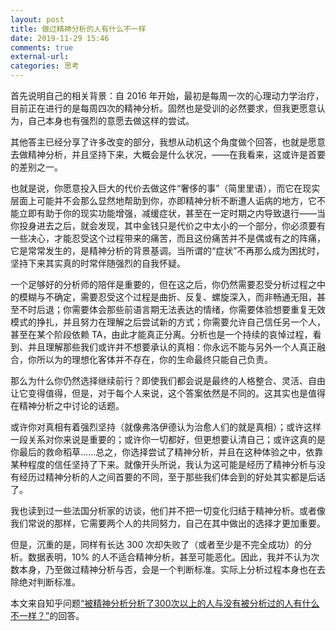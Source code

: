 ```yaml
---
layout: post
title: 做过精神分析的人有什么不一样
date: 2019-11-29 15:46
comments: true
external-url:
categories: 思考
---
```


首先说明自己的相关背景：自 2016 年开始，最初是每周一次的心理动力学治疗，目前正在进行的是每周四次的精神分析。固然也是受训的必然要求，但我更愿意认为，自己本身也有强烈的意愿去做这样的尝试。

其他答主已经分享了许多改变的部分，我想从动机这个角度做个回答，也就是愿意去做精神分析，并且坚持下来，大概会是什么状况，——在我看来，这或许是首要的差别之一。

也就是说，你愿意投入巨大的代价去做这件“奢侈的事”（简里里语），而它在现实层面上可能并不会那么显然地帮助到你，亦即精神分析不断遭人诟病的地方，它不能立即有助于你的现实功能增强，减缓症状，甚至在一定时期之内导致退行——当你投身进去之后，就会发现，其中金钱只是代价之中太小的一个部分，你必须要有一些决心，才能忍受这个过程带来的痛苦，而且这份痛苦并不是偶或有之的阵痛，它是常常发生的，是精神分析的背景基调。当所谓的“症状”不再那么成为困扰时，坚持下来其实真的时常伴随强烈的自我怀疑。

一个足够好的分析师的陪伴是重要的，但在这之后，你仍然需要忍受分析过程之中的模糊与不确定，需要忍受这个过程是曲折、反复、螺旋深入，而非畅通无阻，甚至不时后退；你需要体会那些前语言期无法表达的情绪，你需要体验想要重复无效模式的挣扎，并且努力在理解之后尝试新的方式；你需要允许自己信任另一个人，甚至在某个阶段依赖 TA，由此才能真正分离。分析也是一个持续的哀悼过程，看到、并且理解那些我们或许并不想要承认的真相：你永远不能与另外一个人真正融合，你所以为的理想化客体并不存在，你的生命最终只能自己负责。

那么为什么你仍然选择继续前行？即使我们都会说是最终的人格整合、灵活、自由让它变得值得，但是，对于每个人来说，这个答案依然是不同的。这其实也是值得在精神分析之中讨论的话题。

或许你对真相有着强烈坚持（就像弗洛伊德认为治愈人们的就是真相）；或许这样一段关系对你来说是重要的；或许你一切都好，但更想要认清自己；或许这真的是你最后的救命稻草……总之，你选择尝试了精神分析，并且在这种体验之中，依靠某种程度的信任坚持了下来。就像开头所说，我认为这可能是经历了精神分析与没有经历过精神分析的人之间首要的不同，至于那些我们体会到的好处其实都是后话了。

我也读到过一些法国分析家的访谈，他们并不把一切变化归结于精神分析。或者像我们常说的那样，它需要两个人的共同努力，自己在其中做出的选择才更加重要。

但是，沉重的是，同样有长达 300 次却失败了（或者至少是不完全成功）的分析。数据表明，10% 的人不适合精神分析，甚至可能恶化。因此，我并不认为次数本身，乃至做过精神分析与否，会是一个判断标准。实际上分析过程本身也在去除绝对判断标准。

本文来自知乎问题[“被精神分析分析了300次以上的人与没有被分析过的人有什么不一样？”](https://www.zhihu.com/question/269966010/answer/915452890)的回答。